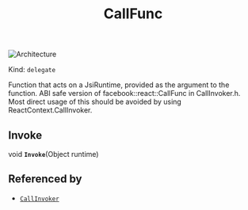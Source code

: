 ﻿---
id: CallFunc
title: CallFunc
---

![Architecture](https://img.shields.io/badge/architecture-new_&_old-green)

Kind: `delegate`

Function that acts on a JsiRuntime, provided as the argument to the function.  ABI safe version of facebook::react::CallFunc in CallInvoker.h. Most direct usage of this should be avoided by using ReactContext.CallInvoker.

## Invoke
void **`Invoke`**(Object runtime)

## Referenced by
- [`CallInvoker`](CallInvoker)


